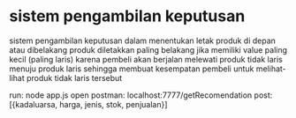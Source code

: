 # sistem pengambilan keputusan

sistem pengambilan keputusan dalam menentukan letak produk di depan atau dibelakang
produk diletakkan paling belakang jika memiliki value paling kecil (paling laris)
karena pembeli akan berjalan melewati produk tidak laris menuju produk laris
sehingga membuat kesempatan pembeli untuk melihat-lihat produk tidak laris tersebut

run: node app.js
open postman: localhost:7777/getRecomendation
post: [{kadaluarsa, harga, jenis, stok, penjualan}]